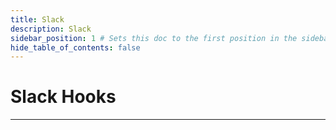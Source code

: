 ```yaml
---
title: Slack
description: Slack
sidebar_position: 1 # Sets this doc to the first position in the sidebar
hide_table_of_contents: false
---
```


# Slack Hooks

---
